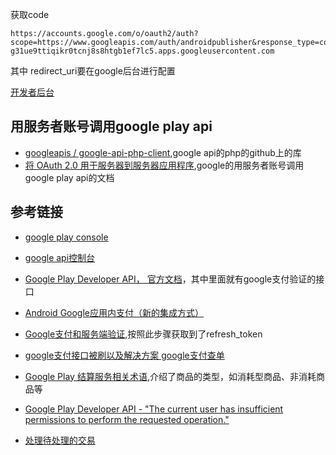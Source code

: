 

获取code
```
https://accounts.google.com/o/oauth2/auth?scope=https://www.googleapis.com/auth/androidpublisher&response_type=code&access_type=offline&redirect_uri=https://sdk.minervagame.com/api/google_oauth&client_id=1007551836008-g31ue9ttiqikr0tcnj8s8htgb1ef7lc5.apps.googleusercontent.com
```
其中 redirect_uri要在google后台进行配置




[开发者后台]( https://play.google.com/apps/publish)


## 用服务者账号调用google play api
- [googleapis / google-api-php-client](https://github.com/googleapis/google-api-php-client),google api的php的github上的库
- [将 OAuth 2.0 用于服务器到服务器应用程序](https://developers.google.com/identity/protocols/oauth2/service-account),google的用服务者账号调用google play api的文档




## 参考链接
- [google play console](https://play.google.com/console)
- [google api控制台]( https://console.cloud.google.com/apis)
- [Google Play Developer API， 官方文档](https://developers.google.com/android-publisher)，其中里面就有google支付验证的接口
- [Android Google应用内支付（新的集成方式）](https://www.jianshu.com/p/0375402f7a2c)
- [Google支付和服务端验证](https://www.jianshu.com/p/76416ebc0db0),按照此步骤获取到了refresh_token
- [google支付接口被刷以及解决方案 google支付查单](https://my.oschina.net/lemonzone2010/blog/398736)
- [Google Play 结算服务相关术语](https://developer.android.google.cn/google/play/billing/terminology?hl=zh-cn),介绍了商品的类型，如消耗型商品、非消耗商品等
- [Google Play Developer API - "The current user has insufficient permissions to perform the requested operation."](https://stackoverflow.com/questions/43536904/google-play-developer-api-the-current-user-has-insufficient-permissions-to-pe)


- [处理待处理的交易](https://developer.android.com/google/play/billing/integrate#pending)